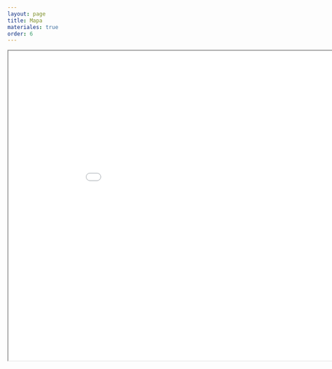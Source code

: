```yaml
---
layout: page
title: Mapa
materiales: true
order: 6
---
```


 <iframe src="mapa.html" height="700" width="950"></iframe>
